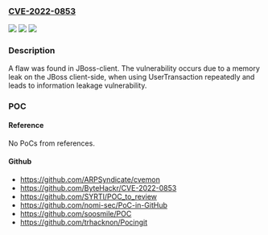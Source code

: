 ### [CVE-2022-0853](https://cve.mitre.org/cgi-bin/cvename.cgi?name=CVE-2022-0853)
![](https://img.shields.io/static/v1?label=Product&message=jboss-client&color=blue)
![](https://img.shields.io/static/v1?label=Version&message=%3D%201.7%20&color=brighgreen)
![](https://img.shields.io/static/v1?label=Vulnerability&message=Memory%20Leakage&color=brighgreen)

### Description

A flaw was found in JBoss-client. The vulnerability occurs due to a memory leak on the JBoss client-side, when using UserTransaction repeatedly and leads to information leakage vulnerability.

### POC

#### Reference
No PoCs from references.

#### Github
- https://github.com/ARPSyndicate/cvemon
- https://github.com/ByteHackr/CVE-2022-0853
- https://github.com/SYRTI/POC_to_review
- https://github.com/nomi-sec/PoC-in-GitHub
- https://github.com/soosmile/POC
- https://github.com/trhacknon/Pocingit

